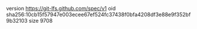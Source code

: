 version https://git-lfs.github.com/spec/v1
oid sha256:10cb15f57947e003ecee67ef524fc37438f0bfa4208df3e88e9f352bf9b32103
size 9708
